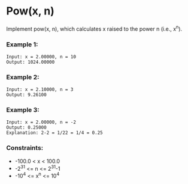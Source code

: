 # Pow(x, n)

Implement pow(x, n), which calculates x raised to the power n (i.e., x<sup>n</sup>).

### Example 1:
```
Input: x = 2.00000, n = 10
Output: 1024.00000
```
### Example 2:
```
Input: x = 2.10000, n = 3
Output: 9.26100
```
### Example 3:
```
Input: x = 2.00000, n = -2
Output: 0.25000
Explanation: 2-2 = 1/22 = 1/4 = 0.25
```

### Constraints:

- -100.0 < x < 100.0
- -2<sup>31</sup> <= n <= 2<sup>31</sup>-1
- -10<sup>4</sup> <= x<sup>n</sup> <= 10<sup>4</sup>